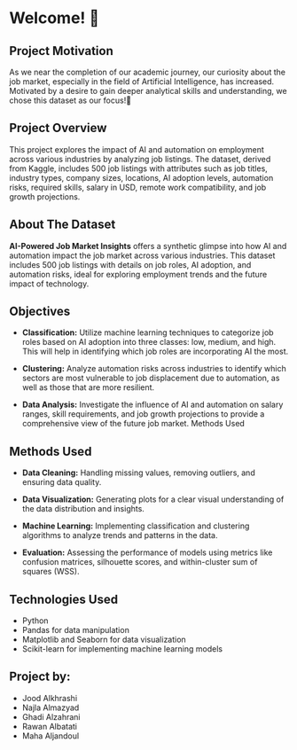 # Welcome! 👋

## **Project Motivation**
As we near the completion of our academic journey, our curiosity about the job market, especially in the field of Artificial Intelligence, has increased. Motivated by a desire to gain deeper analytical skills and understanding, we chose this dataset as our focus!🚀

## **Project Overview**
This project explores the impact of AI and automation on employment across various industries by analyzing job listings. The dataset, derived from Kaggle, includes 500 job listings with attributes such as job titles, industry types, company sizes, locations, AI adoption levels, automation risks, required skills, salary in USD, remote work compatibility, and job growth projections.

## **About The Dataset**
**AI-Powered Job Market Insights** offers a synthetic glimpse into how AI and automation impact the job market across various industries. This dataset includes 500 job listings with details on job roles, AI adoption, and automation risks, ideal for exploring employment trends and the future impact of technology.

## **Objectives**
- **Classification:** Utilize machine learning techniques to categorize job roles based on AI adoption into three classes: low, medium, and high. This will help in identifying which job roles are incorporating AI the most.
  
- **Clustering:** Analyze automation risks across industries to identify which sectors are most vulnerable to job displacement due to automation, as well as those that are more resilient.
  
- **Data Analysis:** Investigate the influence of AI and automation on salary ranges, skill requirements, and job growth projections to provide a comprehensive view of the future job market.
Methods Used

## **Methods Used**
- **Data Cleaning:** Handling missing values, removing outliers, and ensuring data quality.
  
- **Data Visualization:** Generating plots for a clear visual understanding of the data distribution and insights.
  
- **Machine Learning:** Implementing classification and clustering algorithms to analyze trends and patterns in the data.
  
- **Evaluation:** Assessing the performance of models using metrics like confusion matrices, silhouette scores, and within-cluster sum of squares (WSS).

  
## **Technologies Used**
- Python
- Pandas for data manipulation
- Matplotlib and Seaborn for data visualization
- Scikit-learn for implementing machine learning models


## Project by: 
- Jood Alkhrashi
- Najla Almazyad 
- Ghadi Alzahrani
- Rawan Albatati
- Maha Aljandoul
